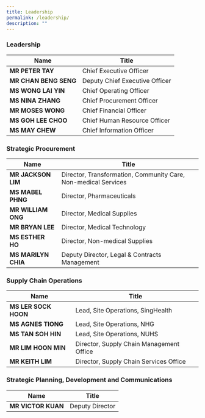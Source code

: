 ```yaml
---
title: Leadership
permalink: /leadership/
description: ""
---
```

### Leadership

| Name | Title |
| -------- | -------- |
| **MR PETER TAY** | Chief Executive Officer |
| **MR CHAN BENG SENG** | Deputy Chief Executive Officer |
| **MS WONG LAI YIN** | Chief Operating Officer |
| **MS NINA ZHANG** | Chief Procurement Officer |
| **MR MOSES WONG** | Chief Financial Officer |
| **MS GOH LEE CHOO** | Chief Human Resource Officer |
| **MS MAY CHEW** | Chief Information Officer |

### Strategic Procurement

| Name | Title |
| -------- | -------- |
| **MR JACKSON LIM** | Director, Transformation, Community Care, Non-medical Services |
| **MS MABEL PHNG** | Director, Pharmaceuticals |
| **MR WILLIAM ONG** | Director, Medical Supplies |
| **MR BRYAN LEE** | Director, Medical Technology|
| **MS ESTHER HO** | Director, Non-medical Supplies |
| **MS MARILYN CHIA** | Deputy Director, Legal & Contracts Management |

### Supply Chain Operations

| Name | Title |
| -------- | -------- |
| **MS LER SOCK HOON** | Lead, Site Operations, SingHealth |
| **MS AGNES TIONG** | Lead, Site Operations, NHG |
| **MS TAN SOH HIN** | Lead, Site Operations, NUHS |
| **MR LIM HOON MIN** | Director, Supply Chain Management Office |
| **MR KEITH LIM** | Director, Supply Chain Services Office |

### Strategic Planning, Development and Communications

| Name | Title |
| -------- | -------- |
| **MR VICTOR KUAN** | Deputy Director |